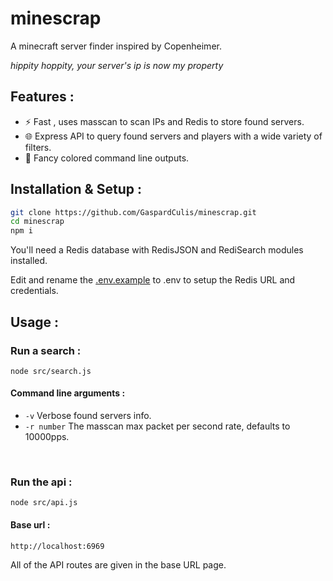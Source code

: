# minescrap

A minecraft server finder inspired by Copenheimer.

*hippity hoppity, your server's ip is now my property*

Features :
----------
- ⚡️ Fast , uses masscan to scan IPs and  Redis to store found servers.
- 🌐 Express API to query found servers and players with a wide variety of filters.
- 🎨 Fancy colored command line outputs.

Installation & Setup :
----------------------

```bash
git clone https://github.com/GaspardCulis/minescrap.git
cd minescrap
npm i
```

You'll need a Redis database with RedisJSON and RediSearch modules installed.

Edit and rename the [.env.example](.env.example) to .env to setup the Redis URL and credentials.

Usage :
-------
### Run a search :

`node src/search.js`


#### Command line arguments :
- `-v` Verbose found servers info.
- `-r number` The masscan max packet per second rate, defaults to 10000pps.
<br>

### Run the api :

`node src/api.js`

#### Base url :
`http://localhost:6969`

All of the API routes are given in the base URL page.
